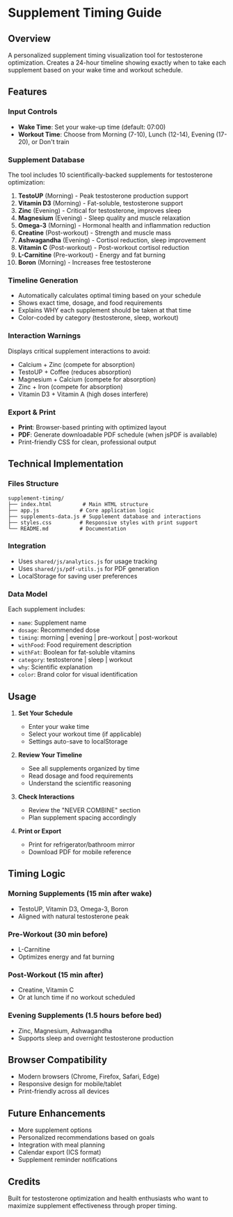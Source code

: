 # Supplement Timing Guide

## Overview
A personalized supplement timing visualization tool for testosterone optimization. Creates a 24-hour timeline showing exactly when to take each supplement based on your wake time and workout schedule.

## Features

### Input Controls
- **Wake Time**: Set your wake-up time (default: 07:00)
- **Workout Time**: Choose from Morning (7-10), Lunch (12-14), Evening (17-20), or Don't train

### Supplement Database
The tool includes 10 scientifically-backed supplements for testosterone optimization:

1. **TestoUP** (Morning) - Peak testosterone production support
2. **Vitamin D3** (Morning) - Fat-soluble, testosterone support
3. **Zinc** (Evening) - Critical for testosterone, improves sleep
4. **Magnesium** (Evening) - Sleep quality and muscle relaxation
5. **Omega-3** (Morning) - Hormonal health and inflammation reduction
6. **Creatine** (Post-workout) - Strength and muscle mass
7. **Ashwagandha** (Evening) - Cortisol reduction, sleep improvement
8. **Vitamin C** (Post-workout) - Post-workout cortisol reduction
9. **L-Carnitine** (Pre-workout) - Energy and fat burning
10. **Boron** (Morning) - Increases free testosterone

### Timeline Generation
- Automatically calculates optimal timing based on your schedule
- Shows exact time, dosage, and food requirements
- Explains WHY each supplement should be taken at that time
- Color-coded by category (testosterone, sleep, workout)

### Interaction Warnings
Displays critical supplement interactions to avoid:
- Calcium + Zinc (compete for absorption)
- TestoUP + Coffee (reduces absorption)
- Magnesium + Calcium (compete for absorption)
- Zinc + Iron (compete for absorption)
- Vitamin D3 + Vitamin A (high doses interfere)

### Export & Print
- **Print**: Browser-based printing with optimized layout
- **PDF**: Generate downloadable PDF schedule (when jsPDF is available)
- Print-friendly CSS for clean, professional output

## Technical Implementation

### Files Structure
```
supplement-timing/
├── index.html          # Main HTML structure
├── app.js             # Core application logic
├── supplements-data.js # Supplement database and interactions
├── styles.css         # Responsive styles with print support
└── README.md          # Documentation
```

### Integration
- Uses `shared/js/analytics.js` for usage tracking
- Uses `shared/js/pdf-utils.js` for PDF generation
- LocalStorage for saving user preferences

### Data Model
Each supplement includes:
- `name`: Supplement name
- `dosage`: Recommended dose
- `timing`: morning | evening | pre-workout | post-workout
- `withFood`: Food requirement description
- `withFat`: Boolean for fat-soluble vitamins
- `category`: testosterone | sleep | workout
- `why`: Scientific explanation
- `color`: Brand color for visual identification

## Usage

1. **Set Your Schedule**
   - Enter your wake time
   - Select your workout time (if applicable)
   - Settings auto-save to localStorage

2. **Review Your Timeline**
   - See all supplements organized by time
   - Read dosage and food requirements
   - Understand the scientific reasoning

3. **Check Interactions**
   - Review the "NEVER COMBINE" section
   - Plan supplement spacing accordingly

4. **Print or Export**
   - Print for refrigerator/bathroom mirror
   - Download PDF for mobile reference

## Timing Logic

### Morning Supplements (15 min after wake)
- TestoUP, Vitamin D3, Omega-3, Boron
- Aligned with natural testosterone peak

### Pre-Workout (30 min before)
- L-Carnitine
- Optimizes energy and fat burning

### Post-Workout (15 min after)
- Creatine, Vitamin C
- Or at lunch time if no workout scheduled

### Evening Supplements (1.5 hours before bed)
- Zinc, Magnesium, Ashwagandha
- Supports sleep and overnight testosterone production

## Browser Compatibility
- Modern browsers (Chrome, Firefox, Safari, Edge)
- Responsive design for mobile/tablet
- Print-friendly across all devices

## Future Enhancements
- More supplement options
- Personalized recommendations based on goals
- Integration with meal planning
- Calendar export (ICS format)
- Supplement reminder notifications

## Credits
Built for testosterone optimization and health enthusiasts who want to maximize supplement effectiveness through proper timing.
